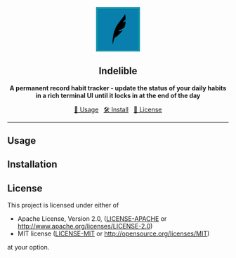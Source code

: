 <div align="center">

<img src="./static/loop.png" alt="TFKT Logo" width="20%">

## Indelible

**A permanent record habit tracker - update the status of your daily habits in a rich terminal UI until it locks 
in at the end of the day**

[📑 Usage](#usage) &nbsp; [🛠️ Install](#installation) &nbsp; [📜 License](#license)

</div>

---

## Usage

## Installation

## License

This project is licensed under either of

 * Apache License, Version 2.0, ([LICENSE-APACHE](LICENSE-APACHE) or
   http://www.apache.org/licenses/LICENSE-2.0)
 * MIT license ([LICENSE-MIT](LICENSE-MIT) or
   http://opensource.org/licenses/MIT)

at your option.